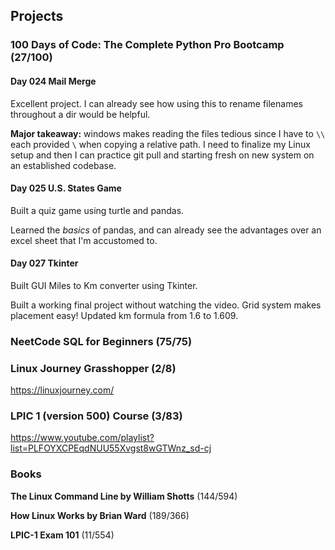 ## Projects
### 100 Days of Code: The Complete Python Pro Bootcamp (27/100)
#### Day 024 Mail Merge
Excellent project. I can already see how using this to rename filenames throughout a dir would be helpful.

**Major takeaway:** windows makes reading the files tedious since I have to `\\` each provided `\` when copying a relative path. I need to finalize my Linux setup and then I can practice git pull and starting fresh on new system on an established codebase. 

#### Day 025 U.S. States Game
Built a quiz game using turtle and pandas.

Learned the *basics* of pandas, and can already see the advantages over an excel sheet that I'm accustomed to.

#### Day 027 Tkinter
Built GUI Miles to Km converter using Tkinter.

Built a working final project without watching the video. Grid system makes placement easy! Updated km formula from 1.6 to 1.609.


### NeetCode SQL for Beginners (75/75)


### Linux Journey Grasshopper (2/8)
https://linuxjourney.com/


### LPIC 1 (version 500) Course (3/83)
https://www.youtube.com/playlist?list=PLFOYXCPEqdNUU55Xvgst8wGTWnz_sd-cj


### Books
**The Linux Command Line by William Shotts** (144/594)

**How Linux Works by Brian Ward** (189/366)

**LPIC-1 Exam 101** (11/554)
